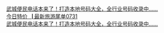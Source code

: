   
[武城便民电话本来了！打造本地号码大全，全行业号码收录中……](http://www.dianyue.me/archives/086/786hfq2wfwj70xp6/)  
[今日特价▕ 最新旅游尾单0731](http://www.dianyue.me/archives/380/ngxqtg6ywspy0xx9/)  
[武城便民电话本来了！打造本地号码大全，全行业号码收录中……](http://www.dianyue.me/archives/086/786hfq2wfwj70xp6/)
